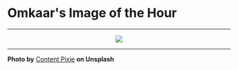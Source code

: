 # Omkaar's Image of the Hour

---

<div align="center">

<a href="https://unsplash.com/photos/various-seashells-are-displayed-on-a-light-surface-IYyABgOXGO8">
  <img src="https://images.unsplash.com/photo-1746802284762-2e867039a2da?crop=entropy&cs=tinysrgb&fit=max&fm=jpg&ixid=M3w3NjA2Nzh8MHwxfHJhbmRvbXx8fHx8fHx8fDE3NTAwNzUyMDB8&ixlib=rb-4.1.0&q=80&w=1080" style="max-width:100%; height:auto;">
</a>



</div>

---

**Photo by** [Content Pixie](https://unsplash.com/@contentpixie) **on Unsplash**
